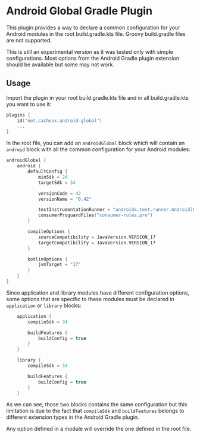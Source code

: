 # Android Global Gradle Plugin

This plugin provides a way to declare a common configuration for your Android modules in the root
build.gradle.kts file. Groovy build.gradle files are not supported.

This is still an experimental version as it was tested only with simple configurations. Most options
from the Android Gradle plugin extension should be available but some may not work.

## Usage

Import the plugin in your root build.gradle.kts file and in all build.gradle.kts you want to use it:

```kotlin
plugins {
    id("net.cacheux.android-global")
    ...
}
```

In the root file, you can add an `androidGlobal` block which will contain an `android` block with
all the common configuration for your Android modules:

```kotlin
androidGlobal {
    android {
        defaultConfig {
            minSdk = 24
            targetSdk = 34

            versionCode = 42
            versionName = "0.42"

            testInstrumentationRunner = "androidx.test.runner.AndroidJUnitRunner"
            consumerProguardFiles("consumer-rules.pro")
        }

        compileOptions {
            sourceCompatibility = JavaVersion.VERSION_17
            targetCompatibility = JavaVersion.VERSION_17
        }

        kotlinOptions {
            jvmTarget = "17"
        }
    }
}
```

Since application and library modules have different configuration options, some options that are
specific to these modules must be declared in `application` or `library` blocks:

```kotlin
    application {
        compileSdk = 34

        buildFeatures {
            buildConfig = true
        }
    }

    library {
        compileSdk = 34

        buildFeatures {
            buildConfig = true
        }
    }
```

As we can see, those two blocks contains the same configuration but this limitation is due to the
fact that `compileSdk` and `buildFeatures` belongs to different extension types in the Android
Gradle plugin.

Any option defined in a module will override the one defined in the root file.
